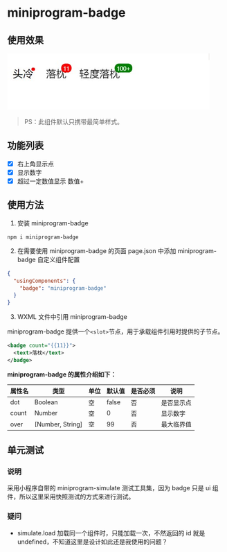 # miniprogram-badge

## 使用效果

![badge](./docs/badge.jpg)

> PS：此组件默认只携带最简单样式。

## 功能列表

- [x] 右上角显示点
- [x] 显示数字
- [x] 超过一定数值显示 数值+

## 使用方法

1. 安装 miniprogram-badge

```
npm i miniprogram-badge
```

2. 在需要使用 miniprogram-badge 的页面 page.json 中添加 miniprogram-badge 自定义组件配置

```json
{
  "usingComponents": {
    "badge": "miniprogram-badge"
  }
}
```

3. WXML 文件中引用 miniprogram-badge

miniprogram-badge 提供一个`<slot>`节点，用于承载组件引用时提供的子节点。

```xml
<badge count="{{11}}">
  <text>落枕</text>
</badge>
```

**miniprogram-badge 的属性介绍如下：**

| 属性名 | 类型             | 单位 | 默认值 | 是否必须 | 说明       |
| ------ | ---------------- | ---- | ------ | -------- | ---------- |
| dot    | Boolean          | 空   | false  | 否       | 是否显示点 |
| count  | Number           | 空   | 0      | 否       | 显示数字   |
| over   | [Number, String] | 空   | 99     | 否       | 最大临界值 |

## 单元测试

### 说明

采用小程序自带的 miniprogram-simulate 测试工具集，因为 badge 只是 ui 组件，所以这里采用快照测试的方式来进行测试。

### 疑问

- simulate.load 加载同一个组件时，只能加载一次，不然返回的 id 就是 undefined，不知道这里是设计如此还是我使用的问题？
